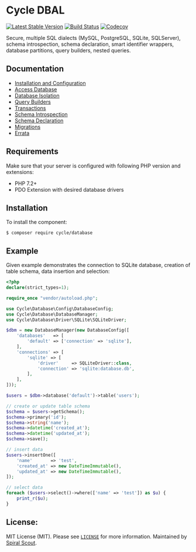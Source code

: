 Cycle DBAL
========
[![Latest Stable Version](https://poser.pugx.org/cycle/database/v/stable)](https://packagist.org/packages/cycle/database) 
[![Build Status](https://github.com/cycle/database/workflows/build/badge.svg)](https://github.com/cycle/database/actions)
[![Codecov](https://codecov.io/gh/cycle/database/branch/master/graph/badge.svg)](https://codecov.io/gh/cycle/database/)

Secure, multiple SQL dialects (MySQL, PostgreSQL, SQLite, SQLServer), schema introspection, schema declaration, smart identifier wrappers, database partitions, query builders, nested queries.

Documentation
--------
* [Installation and Configuration](https://spiral.dev/docs/database-configuration)
* [Access Database](https://spiral.dev/docs/database-access)
* [Database Isolation](https://spiral.dev/docs/database-isolation)
* [Query Builders](https://spiral.dev/docs/database-query-builders)
* [Transactions](https://spiral.dev/docs/database-transactions)
* [Schema Introspection](https://spiral.dev/docs/database-introspection)
* [Schema Declaration](https://spiral.dev/docs/database-declaration)
* [Migrations](https://spiral.dev/docs/database-migrations)
* [Errata](https://spiral.dev/docs/database-errata)

Requirements
--------
Make sure that your server is configured with following PHP version and extensions:
* PHP 7.2+
* PDO Extension with desired database drivers

## Installation
To install the component:

```
$ composer require cycle/database
```

## Example
Given example demonstrates the connection to SQLite database, creation of table schema, data insertion and selection:

```php
<?php
declare(strict_types=1);

require_once "vendor/autoload.php";

use Cycle\Database\Config\DatabaseConfig;
use Cycle\Database\DatabaseManager;
use Cycle\Database\Driver\SQLite\SQLiteDriver;

$dbm = new DatabaseManager(new DatabaseConfig([
    'databases'   => [
        'default' => ['connection' => 'sqlite'],
    ],
    'connections' => [
        'sqlite' => [
            'driver'     => SQLiteDriver::class,
            'connection' => 'sqlite:database.db',
        ],
    ],
]));

$users = $dbm->database('default')->table('users');

// create or update table schema
$schema = $users->getSchema();
$schema->primary('id');
$schema->string('name');
$schema->datetime('created_at');
$schema->datetime('updated_at');
$schema->save();

// insert data
$users->insertOne([
    'name'       => 'test',
    'created_at' => new DateTimeImmutable(),
    'updated_at' => new DateTimeImmutable(),  
]);

// select data
foreach ($users->select()->where(['name' => 'test']) as $u) {
    print_r($u);
}
```

License:
--------
MIT License (MIT). Please see [`LICENSE`](./LICENSE) for more information. Maintained by [Spiral Scout](https://spiralscout.com).
